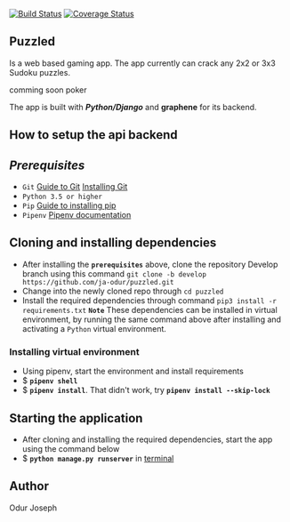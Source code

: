 [![Build Status](https://travis-ci.org/ja-odur/puzzled.svg?branch=develop)](https://travis-ci.org/ja-odur/puzzled)
[![Coverage Status](https://coveralls.io/repos/github/ja-odur/puzzled/badge.svg?branch=develop)](https://coveralls.io/github/ja-odur/puzzled?branch=develop&service=github)
## __Puzzled__ 
Is a web based gaming app. The app currently can crack any 2x2 or 3x3 Sudoku puzzles. 

comming soon poker

The app is built with ___Python/Django___ and __graphene__ for its backend.

## __How to setup the api backend__

## ___Prerequisites___

* `Git` [Guide to Git](https://git-scm.com/doc) [Installing Git](https://gist.github.com/derhuerst/1b15ff4652a867391f03)
* `Python 3.5 or higher`
* `Pip` [Guide to installing pip](https://github.com/BurntSushi/nfldb/wiki/Python-&-pip-Windows-installation)
* `Pipenv` [Pipenv documentation](https://docs.pipenv.org/en/latest/)


## __Cloning and installing dependencies__
* After installing the **`prerequisites`** above, clone the repository Develop branch
using this command `git clone -b develop https://github.com/ja-odur/puzzled.git`
* Change into the newly cloned repo through `cd puzzled`
* Install the required dependencies through command `pip3 install -r requirements.txt`
 **`Note`** These dependencies can be installed in virtual environment, by running the same
command above after installing and activating a `Python` virtual environment.

### __Installing virtual environment__
* Using pipenv, start the environment and install requirements
* $ **`pipenv shell`**
* $ **`pipenv install`**. That didn't work,  try **`pipenv install --skip-lock`** 


## __Starting the application__
* After cloning and installing the required dependencies, start the app using the command
below
* $ **`python manage.py runserver`** in [terminal](https://www.taniarascia.com/how-to-use-the-command-line-for-apple-macos-and-linux/)

## __Author__

Odur Joseph
